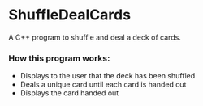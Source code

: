 # ShuffleDealCards
A C++ program to shuffle and deal a deck of cards.

### How this program works:

* Displays to the user that the deck has been shuffled
* Deals a unique card until each card is handed out
* Displays the card handed out
